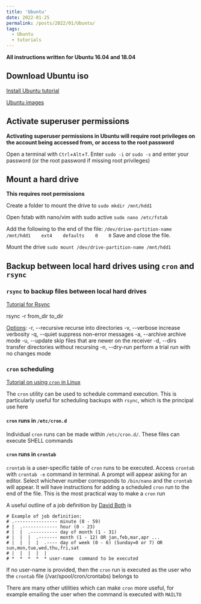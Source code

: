 ```yaml
---
title: 'Ubuntu'
date: 2022-01-25
permalink: /posts/2022/01/Ubuntu/
tags:
  - Ubuntu
  - tutorials
---
```

**All instructions written for Ubuntu 16.04 and 18.04**

## Download Ubuntu iso
[Install Ubuntu tutorial](https://ubuntu.com/tutorials/install-ubuntu-desktop#1-overview)

[Ubuntu images](https://ubuntu.com/download/desktop)

## Activate superuser permissions
**Activating superuser permissions in Ubuntu will require root privileges on the account being accessed from, or access to the root password**

Open a terminal with `Ctrl`+`Alt`+`T`. Enter `sudo -i` or `sudo -s` and enter your password (or the root password if missing root privileges)

## Mount a hard drive
**This requires root permissions**

Create a folder to mount the drive to
`sudo mkdir /mnt/hdd1`

Open fstab with nano/vim with sudo active
`sudo nano /etc/fstab`

Add the following to the end of the file:
`/dev/drive-partition-name    /mnt/hdd1    ext4    defaults    0    0`
Save and close the file.

Mount the drive
`sudo mount /dev/drive-partition-name /mnt/hdd1`

## Backup between local hard drives using `cron` and `rsync`
### `rsync` to backup files between local hard drives
[Tutorial for Rsync](https://www.digitalocean.com/community/tutorials/how-to-use-rsync-to-sync-local-and-remote-directories)

rsync -r from_dir to_dir

[Options](https://linux.die.net/man/1/rsync):
-r, --recursive		recurse into directories
-v, --verbose		increase verbosity
-q, --quiet		suppress non-error messages
-a, --archive		archive mode
-u, --update		skip files that are newer on the receiver
-d, --dirs		transfer directories without recursing
-n, --dry-run		perform a trial run with no changes mode

### `cron` scheduling
[Tutorial on using `cron` in Linux](https://opensource.com/article/17/11/how-use-cron-linux)

The `cron` utility can be used to schedule command execution. This is particularly useful for scheduling backups with `rsync`, which is the principal use here

#### `cron` runs in `/etc/cron.d`
Individual `cron` runs can be made within `/etc/cron.d/`. These files can execute SHELL commands

#### `cron` runs in `crontab`
`crontab` is a user-specific table of `cron` runs to be executed. Access `crontab` with `crontab -e` command in terminal. A prompt will appear asking for an editor. Select whichever number corresponds to `/bin/nano` and the `crontab` will appear. It will have instructions for adding a scheduled `cron` run to the end of the file. This is the most practical way to make a `cron` run

A useful outline of a job definition by [David Both](https://opensource.com/article/17/11/how-use-cron-linux) is
```
# Example of job definition:
# .---------------- minute (0 - 59)
# |  .------------- hour (0 - 23)
# |  |  .---------- day of month (1 - 31)
# |  |  |  .------- month (1 - 12) OR jan,feb,mar,apr ...
# |  |  |  |  .---- day of week (0 - 6) (Sunday=0 or 7) OR sun,mon,tue,wed,thu,fri,sat
# |  |  |  |  |
# *  *  *  *  * user-name  command to be executed
```

If no user-name is provided, then the `cron` run is executed as the user who the `crontab` file (/var/spool/cron/crontabs) belongs to

There are many other utilities which can make `cron` more useful, for example emailing the user when the command is executed with `MAILTO`

